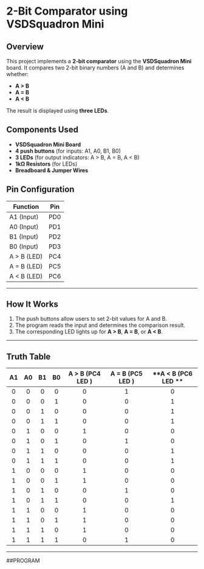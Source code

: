 # 2-Bit Comparator using VSDSquadron Mini

## Overview
This project implements a **2-bit comparator** using the **VSDSquadron Mini** board. It compares two 2-bit binary numbers (A and B) and determines whether:  
- **A > B**  
- **A = B**  
- **A < B**  

The result is displayed using **three LEDs**.

## Components Used
- **VSDSquadron Mini Board**
- **4 push buttons** (for inputs: A1, A0, B1, B0)
- **3 LEDs** (for output indicators: A > B, A = B, A < B)
- **1kΩ Resistors** (for LEDs)
- **Breadboard & Jumper Wires**

## Pin Configuration
| Function | Pin |
|----------|----|
| A1 (Input) | PD0 |
| A0 (Input) | PD1 |
| B1 (Input) | PD2 |
| B0 (Input) | PD3 |
| A > B (LED) | PC4 |
| A = B (LED) | PC5 |
| A < B (LED) | PC6 |

-----

## How It Works
1. The push buttons allow users to set 2-bit values for A and B.
2. The program reads the input and determines the comparison result.
3. The corresponding LED lights up for **A > B**, **A = B**, or **A < B**.

------
## Truth Table
| **A1** | **A0** | **B1** | **B0** | **A > B (PC4 LED )** | **A = B (PC5 LED )** | **A < B (PC6 LED ** |
|:------:|:------:|:------:|:------:|:----------------------:|:----------------------:|:----------------------:|
| 0 | 0 | 0 | 0 | 0 | 1 | 0 |
| 0 | 0 | 0 | 1 | 0 | 0 | 1 |
| 0 | 0 | 1 | 0 | 0 | 0 | 1 |
| 0 | 0 | 1 | 1 | 0 | 0 | 1 |
| 0 | 1 | 0 | 0 | 1 | 0 | 0 |
| 0 | 1 | 0 | 1 | 0 | 1 | 0 |
| 0 | 1 | 1 | 0 | 0 | 0 | 1 |
| 0 | 1 | 1 | 1 | 0 | 0 | 1 |
| 1 | 0 | 0 | 0 | 1 | 0 | 0 |
| 1 | 0 | 0 | 1 | 1 | 0 | 0 |
| 1 | 0 | 1 | 0 | 0 | 1 | 0 |
| 1 | 0 | 1 | 1 | 0 | 0 | 1 |
| 1 | 1 | 0 | 0 | 1 | 0 | 0 |
| 1 | 1 | 0 | 1 | 1 | 0 | 0 |
| 1 | 1 | 1 | 0 | 1 | 0 | 0 |
| 1 | 1 | 1 | 1 | 0 | 1 | 0 |

------
##PROGRAM


